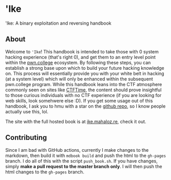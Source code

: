 # 'Ike
'Ike: A binary exploitation and reversing handbook

## About

Welcome to `'Ike`! This handbook is intended to take those with 0 system hacking experience (that's right 0), and get them to an entry level point within the [pwn.college](https://pwn.college) ecosystem. By following these steps, you can establish a strong base upon which to build your future hacking knowledge on. This process will essentially provide you with your white belt in hacking (at a system level) which will only be enhanced within the subsequent pwn.college program. While this handbook leans into the CTF atmosphere commonly seen on sites like [CTFTime](https://ctftime.org/ctf-wtf/), the content should prove insightful to those curious individuals with no CTF experience (if you are looking for web skills, look somehwere else :D). If you
get some usage out of this handbook, I ask you to hmu with a star on the [github repo](https://github.com/mahaloz/ike), so I know people actually use 
this, lol.

The site with the full hosted book is at [ike.mahaloz.re](https://ike.mahaloz.re), check it out.

## Contributing

Since I am bad with GitHub actions, currently I make changes to the markdown, then build it with `mdbook build` and push the html to the `gh-pages`
branch. I do all of this with the script `push_book.sh`. If you have changes, simply **make a pull request to the master branch only**. 
I will then push the html changes to the `gh-pages` branch. 

